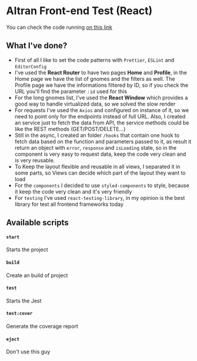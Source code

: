 # Altran Front-end Test (React)
You can check the code running [on this link](https://altran-lincon-test.netlify.com/)
## What I've done?

- First of all I like to set the code patterns with `Prettier`, `ESLint` and `EditorConfig`
- I've used the **React Router** to have two pages **Home** and **Profile**, in the Home page we have the list of gnomes and the filters as well. The Profile page we have the informations filtered by ID, so if you check the URL you'll find the parameter `:id` used for this
- For the long gnomes list, I've used the **React Window** which provides a good way to handle virtualized data, so we solved the slow render
- For requests I've used the `Axios` and configured on instance of it, so we need to point only for the endpoints instead of full URL. Also, I created an service just to fetch the data from API, the service methods could be like the REST methods (GET/POST/DELETE...)
- Still in the async, I created an folder `/hooks` that contain one hook to fetch data based on the function and parameters passed to it, as result it return an object with `error`, `response` and `isLoading` state, so in the component is very easy to request data, keep the code very clean and is very reusable.
- To Keep the layout flexible and reusable in all views, I separated it in some parts, so Views can decide which part of the layout they want to load
- For the `components` I decided to use `styled-components` to style, because it keep the code very clean and it's very friendly
- For `testing` I've used `react-testing-library`, in my opinion is the best library for test all frontend frameworks today

## Available scripts

#### `start`

Starts the project

#### `build`

Create an build of project

#### `test`

Starts the Jest

#### `test:cover`

Generate the coverage report

#### `eject`

Don't use this guy
